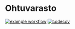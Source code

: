 # Ohtuvarasto


[![example workflow](https://github.com/Germuu/ohtuvarasto/actions/workflows/main.yml/badge.svg)](https://github.com/Germuu/ohtuvarasto/actions)
[![codecov](https://codecov.io/gh/Germuu/ohtuvarasto/graph/badge.svg?token=KD5916A7XZ)](https://codecov.io/gh/Germuu/ohtuvarasto)

